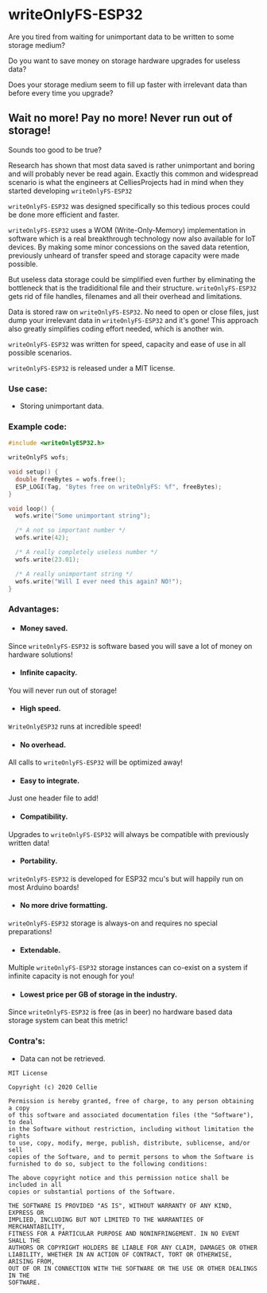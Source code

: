 # writeOnlyFS-ESP32

Are you tired from waiting for unimportant data to be written to some storage medium?

Do you want to save money on storage hardware upgrades for useless data?

Does your storage medium seem to fill up faster with irrelevant data than before every time you upgrade?

## Wait no more! Pay no more! Never run out of storage!

Sounds too good to be true?

Research has shown that most data saved is rather unimportant and boring and will probably never be read again.
Exactly this common and widespread scenario is what the engineers at CelliesProjects had in mind when they started developing `writeOnlyFS-ESP32` 

`writeOnlyFS-ESP32` was designed specifically so this tedious proces could be done more efficient and faster.

`writeOnlyFS-ESP32` uses a WOM (Write-Only-Memory) implementation in software which is a real breakthrough technology now also available for IoT devices. By making some minor concessions on the saved data retention, previously unheard of transfer speed and storage capacity were made possible.

But useless data storage could be simplified even further by eliminating the bottleneck that is the tradiditional file and their structure. `writeOnlyFS-ESP32` gets rid of file handles, filenames and all their overhead and limitations.

Data is stored raw on `writeOnlyFS-ESP32`. No need to open or close files, just dump your irrelevant data in `writeOnlyFS-ESP32` and it's gone! This approach also greatly simplifies coding effort needed, which is another win.

`writeOnlyFS-ESP32` was written for speed, capacity and ease of use in all possible scenarios.

`writeOnlyFS-ESP32` is released under a MIT license.

### Use case:

- Storing unimportant data.

### Example code:

```c++
#include <writeOnlyESP32.h>

writeOnlyFS wofs;

void setup() {
  double freeBytes = wofs.free();
  ESP_LOGI(Tag, "Bytes free on writeOnlyFS: %f", freeBytes);
}

void loop() {
  wofs.write("Some unimportant string");

  /* A not so important number */
  wofs.write(42);

  /* A really completely useless number */
  wofs.write(23.01);

  /* A really unimportant string */
  wofs.write("Will I ever need this again? NO!");
}

```

### Advantages:

- #### Money saved.
Since `writeOnlyFS-ESP32` is software based you will save a lot of money on hardware solutions!
- #### Infinite capacity.
You will never run out of storage!
- #### High speed.
`WriteOnlyESP32` runs at incredible speed!
- #### No overhead.
All calls to `writeOnlyFS-ESP32` will be optimized away!
- #### Easy to integrate.
Just one header file to add!
- #### Compatibility.
Upgrades to `writeOnlyFS-ESP32` will always be compatible with previously written data!
- #### Portability.
`writeOnlyFS-ESP32` is developed for ESP32 mcu's but will happily run on most Arduino boards!
- #### No more drive formatting.
`writeOnlyFS-ESP32` storage is always-on and requires no special preparations!
- #### Extendable.
Multiple `writeOnlyFS-ESP32` storage instances can co-exist on a system if infinite capacity is not enough for you!
- #### Lowest price per GB of storage in the industry.
Since `writeOnlyFS-ESP32` is free (as in beer) no hardware based data storage system can beat this metric!

### Contra's:

- Data can not be retrieved.
```
MIT License

Copyright (c) 2020 Cellie

Permission is hereby granted, free of charge, to any person obtaining a copy
of this software and associated documentation files (the "Software"), to deal
in the Software without restriction, including without limitation the rights
to use, copy, modify, merge, publish, distribute, sublicense, and/or sell
copies of the Software, and to permit persons to whom the Software is
furnished to do so, subject to the following conditions:

The above copyright notice and this permission notice shall be included in all
copies or substantial portions of the Software.

THE SOFTWARE IS PROVIDED "AS IS", WITHOUT WARRANTY OF ANY KIND, EXPRESS OR
IMPLIED, INCLUDING BUT NOT LIMITED TO THE WARRANTIES OF MERCHANTABILITY,
FITNESS FOR A PARTICULAR PURPOSE AND NONINFRINGEMENT. IN NO EVENT SHALL THE
AUTHORS OR COPYRIGHT HOLDERS BE LIABLE FOR ANY CLAIM, DAMAGES OR OTHER
LIABILITY, WHETHER IN AN ACTION OF CONTRACT, TORT OR OTHERWISE, ARISING FROM,
OUT OF OR IN CONNECTION WITH THE SOFTWARE OR THE USE OR OTHER DEALINGS IN THE
SOFTWARE.
```
